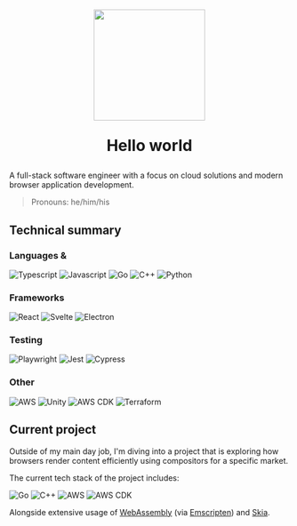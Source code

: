 <h1>
<div id="header" align="center">
  <img src="https://media.giphy.com/media/H8FP5CniGPbB4zFnRR/giphy.gif" width="200" />
  <p>Hello world</p>
</div>
</h1>

A full-stack software engineer with a focus on cloud solutions and modern browser application development.

> Pronouns: he/him/his

<h2>Technical summary</h2>
<h3>Languages & </h3>
<p>
  <img alt="Typescript" src="https://img.shields.io/badge/-Typescript-007acd?style=flat&logo=typescript&logoColor=white" />
  <img alt="Javascript" src="https://img.shields.io/badge/-Javascript-f0db4f?style=flat&logo=javascript&logoColor=323330" />
  <img alt="Go" src="https://img.shields.io/badge/-Go-00aed8?style=flat&logo=go&logoColor=white" />
  <img alt="C++" src="https://img.shields.io/badge/-C++-00589c?style=flat&logo=c%2B%2B&logoColor=white" />
  <img alt="Python" src="https://img.shields.io/badge/-Python-3776aa?style=flat&logo=python&logoColor=white" />
</p>

<h3>Frameworks</h3>
<p>
  <img alt="React" src="https://img.shields.io/badge/-React-61dbfb?style=flat&logo=react&logoColor=black" />
  <img alt="Svelte" src="https://img.shields.io/badge/-Svelte-ff3e00?style=flat&logo=svelte&logoColor=white" />
  <img alt="Electron" src="https://img.shields.io/badge/-Electron-2b2d3a?style=flat&logo=electron&logoColor=white" />
</p>

<h3>Testing</h3>
<p>
  <img alt="Playwright" src="https://img.shields.io/badge/-Playwright-242526?style=flat&logo=playwright&logoColor=white" />
  <img alt="Jest" src="https://img.shields.io/badge/-Jest-15c213?style=flat&logo=jest&logoColor=white" />
  <img alt="Cypress" src="https://img.shields.io/badge/-Cypress-ffffff?style=flat&logo=cypress&logoColor=black" />
</p>

<h3>Other</h3>
<p>
  <img alt="AWS" src="https://img.shields.io/badge/-AWS-f79919?style=flat&logo=amazon-aws&logoColor=white" />
  <img alt="Unity" src="https://img.shields.io/badge/-Unity-black?style=flat&logo=unity&logoColor=white" />
  <img alt="AWS CDK" src="https://img.shields.io/badge/-AWS%20CDK-ffc330?style=flat&logo=cdk&logoColor=white">
  <img alt="Terraform" src="https://img.shields.io/badge/-Terraform-5f42e8?style=flat&logo=terraform&logoColor=white">
</p>

<h2>Current project</h2>

Outside of my main day job, I'm diving into a project that is exploring how browsers render content efficiently using compositors for a specific market. 

The current tech stack of the project includes:
<p>
  <img alt="Go" src="https://img.shields.io/badge/-Go-00aed8?style=flat&logo=go&logoColor=white" />
  <img alt="C++" src="https://img.shields.io/badge/-C++-00589c?style=flat&logo=c%2B%2B&logoColor=white" />
  <img alt="AWS" src="https://img.shields.io/badge/-AWS-f79919?style=flat&logo=amazon-aws&logoColor=white" />
  <img alt="AWS CDK" src="https://img.shields.io/badge/-AWS%20CDK-ffc330?style=flat&logo=cdk&logoColor=white">
</p>

Alongside extensive usage of [WebAssembly](https://webassembly.org/) (via [Emscripten](https://emscripten.org/)) and [Skia](https://skia.org/).
